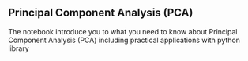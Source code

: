 ## Principal Component Analysis (PCA)
The notebook introduce you to what you need to know about Principal Component Analysis (PCA) including practical applications with python library
